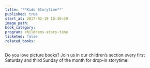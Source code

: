```yaml
---
title: '**Kids Storytime**'
published: true
start_at: 2017-02-19 10:30:00
image_path:
book_category:
program: childrens-story-time
ticketed: false
related_books:
---
```



Do you love picture books? Join us in our children’s section every first Saturday and third Sunday of the month for drop-in storytime!